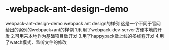 # -webpack-ant-design-demo
 webpack-ant-design-demo webpack ant design的样例
这是一个不同于官网给出的案例的webpack+ant的样例
1.利用了webpack-dev-server方便本地的开发
2.可用来本地作为基础项目做开发
3.用了happypack做上线的多线程开发
4.用了watch模式，监听文件的修改


